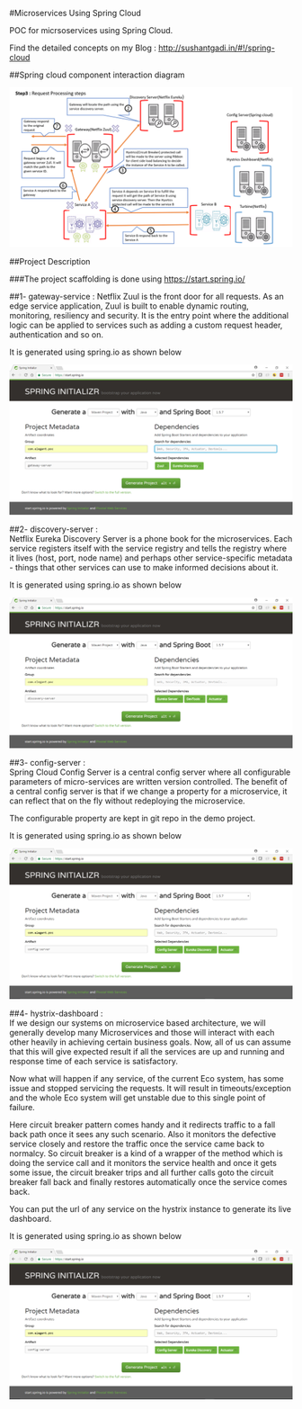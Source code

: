 #Microservices Using Spring Cloud 

POC for micrsoservices using Spring Cloud.

Find the detailed concepts on my Blog : http://sushantgadi.in/#!/spring-cloud

##Spring cloud component interaction diagram

<p align="center">
  <img src="./docs/spring-cloud.png" alt="Spring cloud component interaction diagram">
</p>
 
##Project Description
 
###The project scaffolding is done using https://start.spring.io/

##1- gateway-service :
Netflix Zuul is the front door for all requests. As an edge service application, Zuul is built to enable dynamic routing, monitoring, resiliency and security. It is the entry point where the additional logic can be applied to services such as adding a custom request header, authentication and so on.

It is generated using spring.io as shown below
<p align="center">
  <img src="./docs/gateway-service.png" alt="Spring cloud component interaction diagram">
</p>

##2- discovery-server :  
Netflix Eureka Discovery Server is a phone book for the microservices. Each service registers itself with the service registry and tells the registry where it lives (host, port, node name) and perhaps other service-specific metadata - things that other services can use to make informed decisions about it.

It is generated using spring.io as shown below
<p align="center">
  <img src="./docs/discovery-server.png" alt="Spring cloud component interaction diagram">
</p>

##3- config-server :  
Spring Cloud Config Server is a central config server where all configurable parameters of micro-services are written version controlled. The benefit of a central config server is that if we change a property for a microservice, it can reflect that on the fly without redeploying the microservice.

The configurable property are kept in git repo in the demo project.

It is generated using spring.io as shown below
<p align="center">
  <img src="./docs/config-server.png" alt="Spring cloud component interaction diagram">
</p>

##4- hystrix-dashboard :  
If we design our systems on microservice based architecture, we will generally develop many Microservices and those will interact with each other heavily in achieving certain business goals. Now, all of us can assume that this will give expected result if all the services are up and running and response time of each service is satisfactory. 

Now what will happen if any service, of the current Eco system, has some issue and stopped servicing the requests. It will result in timeouts/exception and the whole Eco system will get unstable due to this single point of failure. 

Here circuit breaker pattern comes handy and it redirects traffic to a fall back path once it sees any such scenario. Also it monitors the defective service closely and restore the traffic once the service came back to normalcy. So circuit breaker is a kind of a wrapper of the method which is doing the service call and it monitors the service health and once it gets some issue, the circuit breaker trips and all further calls goto the circuit breaker fall back and finally restores automatically once the service comes back. 

You can put the url of any service on the hystrix instance to generate its live dashboard.

It is generated using spring.io as shown below
<p align="center">
  <img src="./docs/config-server.png" alt="Spring cloud component interaction diagram">
</p>





